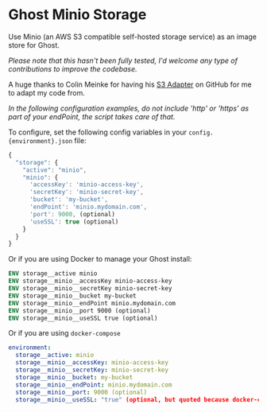 # Ghost Minio Storage

Use Minio (an AWS S3 compatible self-hosted storage service) as an image store for Ghost.

_Please note that this hasn't been fully tested, I'd welcome any type of contributions to improve the codebase._

A huge thanks to Colin Meinke for having his [S3 Adapter](https://github.com/colinmeinke/ghost-storage-adapter-s3) on GitHub for me to adapt my code from.

_In the following configuration examples, do not include 'http' or 'https' as part of your endPoint, the script takes care of that._

To configure, set the following config variables in your `config.{environment}.json` file:

```javascript
{
  "storage": {
    "active": "minio",
    "minio": {
      'accessKey': 'minio-access-key',
      'secretKey': 'minio-secret-key',
      'bucket': 'my-bucket',
      'endPoint': 'minio.mydomain.com',
      'port': 9000, (optional)
      'useSSL': true (optional)
    }
  }
}  
```

Or if you are using Docker to manage your Ghost install:

```Dockerfile
ENV storage__active minio
ENV storage__minio__accessKey minio-access-key
ENV storage__minio__secretKey minio-secret-key
ENV storage__minio__bucket my-bucket
ENV storage__minio__endPoint minio.mydomain.com
ENV storage__minio__port 9000 (optional)
ENV storage__minio__useSSL true (optional)
```

Or if you are using `docker-compose`
```yaml
environment:
  storage__active: minio
  storage__minio__accessKey: minio-access-key
  storage__minio__secretKey: minio-secret-key
  storage__minio__bucket: my-bucket
  storage__minio__endPoint: minio.mydomain.com
  storage__minio__port: 9000 (optional)
  storage__minio__useSSL: "true" (optional, but quoted because docker-compose yelled at me)
```

